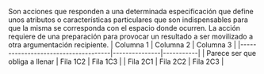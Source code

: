 Son acciones que responden a una determinada especificación que define unos atributos o características particulares que son indispensables para que la misma se corresponda con el espacio donde ocurren. La acción requiere de una preparación para provocar un resultado a ser movilizado a otra argumentación recipiente.
| Columna 1                           | Columna 2     | Columna 3 |
|-------------------------------------|---------------|-----------|
| Parece ser que obliga a llenar      | Fila 1C2      | Fila 1C3  |
| Fila 2C1                            | Fila 2C2      | Fila 2C3  |

 
